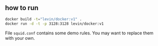 ## how to run
```bash
docker build -t="levin/docker:v1" .
docker run -d -t -p 3128:3128 levin/docker:v1
```

File `squid.conf` contains some demo rules. You may want to replace them with your own.
